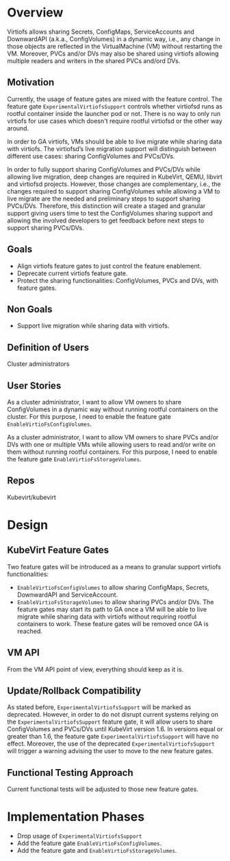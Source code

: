 # Overview
Virtiofs allows sharing Secrets, ConfigMaps, ServiceAccounts and DownwardAPI (a.k.a., ConfigVolumes) in a dynamic way,
i.e., any change in those objects are reflected in the VirtualMachine (VM) without restarting the VM. Moreover, PVCs and/or
DVs may also be shared using virtiofs allowing multiple readers and writers in the shared PVCs and/ord DVs.

## Motivation
Currently, the usage of feature gates are mixed with the feature control. The feature gate `ExperimentalVirtiofsSupport`
controls whether virtiofsd runs as rootful container inside the launcher pod or not. There is no way to only run
virtiofs for use cases which doesn't require rootful virtiofsd or the other way around.

In order to GA virtiofs, VMs should be able to live migrate while sharing data with virtiofs. The virtiofsd’s live
migration support will distinguish between different use cases:  sharing ConfigVolumes and PVCs/DVs. 

In order to fully support sharing ConfigVolumes and PVCs/DVs while allowing live migration, deep changes are required in
KubeVirt, QEMU, libvirt and virtiofsd projects. However, those changes are complementary, i.e., the changes required to
support sharing ConfigVolumes while allowing a VM to live migrate are the needed and preliminary steps to support
sharing PVCs/DVs. Therefore, this distinction will create a staged and granular support giving users time to test the
ConfigVolumes sharing support and allowing the involved developers to get feedback before next steps to support sharing
PVCs/DVs.

## Goals
- Align virtiofs feature gates to just control the feature enablement.
- Deprecate current virtiofs feature gate.
- Protect the sharing functionalities: ConfigVolumes, PVCs and DVs, with feature gates.

## Non Goals
- Support live migration while sharing data with virtiofs.

## Definition of Users
Cluster administrators

## User Stories

As a cluster administrator, I want to allow VM owners to share ConfigVolumes in a dynamic way without running rootful
containers on the cluster. For this purpose, I need to enable the feature gate `EnableVirtioFsConfigVolumes`.

As a cluster administrator, I want to allow VM owners to share PVCs and/or DVs with one or multiple VMs while allowing users to
read and/or write on them without running rootful containers. For this purpose, I need to enable the feature gate
`EnableVirtioFsStorageVolumes`.

## Repos
Kubevirt/kubevirt

# Design
## KubeVirt Feature Gates
Two feature gates will be introduced as a means to granular support virtiofs functionalities:
- `EnableVirtioFsConfigVolumes` to allow sharing ConfigMaps, Secrets, DownwardAPI and ServiceAccount.
- `EnableVirtioFsStorageVolumes` to allow sharing PVCs and/or DVs.
  The feature gates may start its path to GA once a VM will be able to live migrate while sharing data with virtiofs
  without requiring rootful containers to work.
  These feature gates will be removed once GA is reached.

## VM API
From the VM API point of view, everything should keep as it is.

## Update/Rollback Compatibility
As stated before, `ExperimentalVirtiofsSupport` will be marked as deprecated. However, in order to do not disrupt current
systems relying on the `ExperimentalVirtiofsSupport` feature gate, it will allow users to share ConfigVolumes and PVCs/DVs
until KubeVirt version 1.6. In versions equal or greater than 1.6, the feature gate
`ExperimentalVirtiofsSupport` will have no effect. Moreover, the use of the deprecated `ExperimentalVirtiofsSupport`
will trigger a warning advising the user to move to the new feature gates.

## Functional Testing Approach
Current functional tests will be adjusted to those new feature gates. 

# Implementation Phases
- Drop usage of `ExperimentalVirtiofsSupport` 
- Add the feature gate `EnableVirtioFsConfigVolumes`.
- Add the feature gate and `EnableVirtioFsStorageVolumes`.